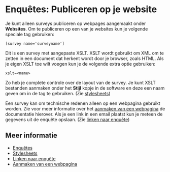 # Enquêtes: Publiceren op je website

Je kunt alleen surveys publiceren op webpages aangemaakt onder **Websites**.
Om te publiceren op een van je websites kun je volgende speciale tag 
gebruiken:

`[survey name='surveyname']`

Dit is een survey met aangepaste XSLT. XSLT wordt gebruikt om XML om te 
zetten in een document dat herkent wordt door je browser, zoals HTML.
Als je eigen XSLT toe wilt voegen kun je de volgende extra optie gebruiken:

`xslt=<name>`

Zo heb je complete controle over de layout van de survey. Je kunt XSLT bestanden
aanmaken onder het **Stijl** kopje in de software en deze een naam geven
om in de tag te gebruiken. (Zie [stylesheets](./stylesheets))

Een survey kan om technische redenen alleen op een webpagina gebruikt worden.
Zie voor meer informatie over het [aanmaken van een webpagina](./create-and-publish-your-own-web-pages.md)
de documentatie hierover. Als je een link in een email plaatst kun je 
meteen de gegevens uit de enquête opslaan. (Zie [linken naar enquête](./surveys-register-participants))

## Meer informatie

* [Enquêtes](./surveys)
* [Stylesheets](./stylesheets)
* [Linken naar enquête](./surveys-register-participants)
* [Aanmaken van een webpagina](./create-and-publish-your-own-web-pages.md)
